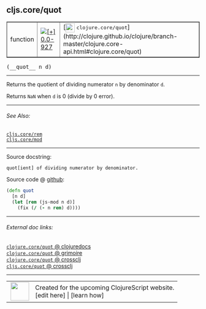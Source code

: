 ## cljs.core/quot



 <table border="1">
<tr>
<td>function</td>
<td><a href="https://github.com/cljsinfo/cljs-api-docs/tree/0.0-927"><img valign="middle" alt="[+] 0.0-927" title="Added in 0.0-927" src="https://img.shields.io/badge/+-0.0--927-lightgrey.svg"></a> </td>
<td>
[<img height="24px" valign="middle" src="http://i.imgur.com/1GjPKvB.png"> <samp>clojure.core/quot</samp>](http://clojure.github.io/clojure/branch-master/clojure.core-api.html#clojure.core/quot)
</td>
</tr>
</table>


 <samp>
(__quot__ n d)<br>
</samp>

---

Returns the quotient of dividing numerator `n` by denominator `d`.

Returns `NaN` when `d` is 0 (divide by 0 error).



---


###### See Also:

[`cljs.core/rem`](../cljs.core/rem.md)<br>
[`cljs.core/mod`](../cljs.core/mod.md)<br>

---


Source docstring:

```
quot[ient] of dividing numerator by denominator.
```


Source code @ [github](https://github.com/clojure/clojurescript/blob/r2120/src/cljs/cljs/core.cljs#L1659-L1663):

```clj
(defn quot
  [n d]
  (let [rem (js-mod n d)]
    (fix (/ (- n rem) d))))
```

<!--
Repo - tag - source tree - lines:

 <pre>
clojurescript @ r2120
└── src
    └── cljs
        └── cljs
            └── <ins>[core.cljs:1659-1663](https://github.com/clojure/clojurescript/blob/r2120/src/cljs/cljs/core.cljs#L1659-L1663)</ins>
</pre>

-->

---



###### External doc links:

[`clojure.core/quot` @ clojuredocs](http://clojuredocs.org/clojure.core/quot)<br>
[`clojure.core/quot` @ grimoire](http://conj.io/store/v1/org.clojure/clojure/1.7.0-beta3/clj/clojure.core/quot/)<br>
[`clojure.core/quot` @ crossclj](http://crossclj.info/fun/clojure.core/quot.html)<br>
[`cljs.core/quot` @ crossclj](http://crossclj.info/fun/cljs.core.cljs/quot.html)<br>

---

 <table>
<tr><td>
<img valign="middle" align="right" width="48px" src="http://i.imgur.com/Hi20huC.png">
</td><td>
Created for the upcoming ClojureScript website.<br>
[edit here] | [learn how]
</td></tr></table>

[edit here]:https://github.com/cljsinfo/cljs-api-docs/blob/master/cljsdoc/cljs.core/quot.cljsdoc
[learn how]:https://github.com/cljsinfo/cljs-api-docs/wiki/cljsdoc-files

<!--

This information was too distracting to show to readers, but I'll leave it
commented here since it is helpful to:

- pretty-print the data used to generate this document
- and show how to retrieve that data



The API data for this symbol:

```clj
{:description "Returns the quotient of dividing numerator `n` by denominator `d`.\n\nReturns `NaN` when `d` is 0 (divide by 0 error).",
 :ns "cljs.core",
 :name "quot",
 :signature ["[n d]"],
 :history [["+" "0.0-927"]],
 :type "function",
 :related ["cljs.core/rem" "cljs.core/mod"],
 :full-name-encode "cljs.core/quot",
 :source {:code "(defn quot\n  [n d]\n  (let [rem (js-mod n d)]\n    (fix (/ (- n rem) d))))",
          :title "Source code",
          :repo "clojurescript",
          :tag "r2120",
          :filename "src/cljs/cljs/core.cljs",
          :lines [1659 1663]},
 :full-name "cljs.core/quot",
 :clj-symbol "clojure.core/quot",
 :docstring "quot[ient] of dividing numerator by denominator."}

```

Retrieve the API data for this symbol:

```clj
;; from Clojure REPL
(require '[clojure.edn :as edn])
(-> (slurp "https://raw.githubusercontent.com/cljsinfo/cljs-api-docs/catalog/cljs-api.edn")
    (edn/read-string)
    (get-in [:symbols "cljs.core/quot"]))
```

-->
